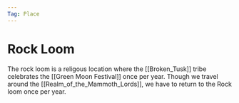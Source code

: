 ```yaml
---
Tag: Place
---
```

# Rock Loom
The rock loom is a religous location where the [[Broken_Tusk]] tribe celebrates the [[Green Moon Festival]] once per year. Though we travel around the [[Realm_of_the_Mammoth_Lords]], we have to return to the Rock loom once per year. 